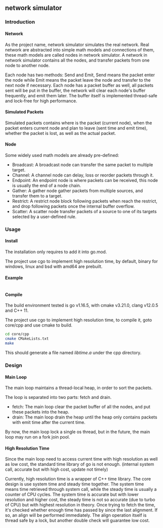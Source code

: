 ## network simulator

### Introduction

#### Network

As the project name, network simulator simulates the real network. Real network are abstracted into simple math models and connections of them, these math models are called nodes in network simulator. A network in network simulator contains all the nodes, and transfer packets from one node to another node.

Each node has two methods: Send and Emit, Send means the packet enter the node while Emit means the packet leave the node and transfer to the next node if necessary. Each node has a packet buffer as well, all packets sent will be put in the buffer, the network will clear each node's buffer frequently, and emit them later. The buffer itself is implemented thread-safe and lock-free for high performance.

#### Simulated Packets

Simulated packets contains where is the packet (current node),  when the packet enters current node and plan to leave (sent time and emit time), whether the packet is lost, as well as the actual packet.

#### Node

Some widely used math models are already pre-defined:

* Broadcast: A broadcast node can transfer the same packet to multiple target.
* Channel: A channel node can delay, loss or reorder packets through it.
* Endpoint: An endpoint node is where packets can be received, this node is usually the end of a node chain.
* Gather: A gather node gather packets from multiple sources, and transfer them to a target.
* Restrict: A restrict node block following packets when reach the restrict, and drop following packets once the internal buffer overflow.
* Scatter: A scatter node transfer packets of a source to one of its targets selected by a user-defined rule.

### Usage

#### Install

The installation only requires to add it into go.mod.

The project use cgo to implement high resolution time, by default, binary for windows, linux and bsd with amd64 are prebuilt.

#### Example

```go
```



#### Compile

The build environment tested is go v1.16.5, with cmake v3.21.0, clang v12.0.5 and C++ 11.

The project use cgo to implement high resolution time, to compile it, goto core/cpp and use cmake to build.

```bash
cd core/cpp
cmake CMakeLists.txt
make
```

This should generate a file named $libtime.a$ under the cpp directory.

### Design

#### Main Loop

The main loop maintains a thread-local heap, in order to sort the packets.

The loop is separated into two parts: fetch and drain.

* fetch: The main loop clear the packet buffer of all the nodes, and put these packets into the heap.
* drain: The main loop drain the heap until the heap only contains packets with emit time after the current time.

By now, the main loop lock a single os thread, but in the future, the main loop may run on a fork join pool.

#### High Resolution Time

Since the main loop need to access current time with high resolution as well as low cost, the standard time library of go is not enough. (internal system call, accurate but with high cost, update not timely)

Currently, high resolution time is a wrapper of C++ time library. The core design is use system time and steady time together. The system time means time retrieved through system call, while the steady time is usually a counter of CPU cycles. The system time is accurate but with lower resolution and higher cost, the steady time is not so accurate (due to turbo of CPU) but with highest resolution in theory. Once trying to fetch the time, it's checked whether enough time has passed by since the last alignment. If so, an align will be performed immediately. The align operation itself is thread safe by a lock, but another double check will guarantee low cost.

